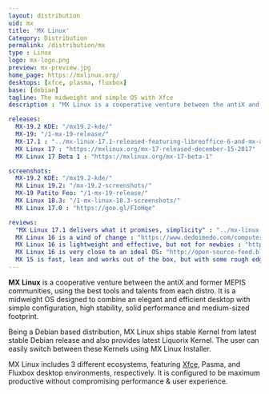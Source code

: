 ```yaml
---
layout: distribution
uid: mx
title: 'MX Linux'
Category: Distribution
permalink: /distribution/mx
type : Linux
logo: mx-logo.png
preview: mx-preview.jpg
home_page: https://mxlinux.org/
desktops: [xfce, plasma, fluxbox]
base: [debian]
tagline: The midweight and simple OS with Xfce
description : "MX Linux is a cooperative venture between the antiX and former MEPIS communities, using the best tools and talents from each distributions."

releases:
  MX-19.2 KDE: "/mx19.2-kde/"
  MX-19: "/1-mx-19-release/"
  MX-17.1 : "../mx-linux-17.1-released-featuring-libreoffice-6-and-mx-apps-improvements/"
  MX Linux 17 : "https://mxlinux.org/mx-17-released-december-15-2017"
  MX Linux 17 Beta 1 : "https://mxlinux.org/mx-17-beta-1"

screenshots:
  MX-19.2 KDE: "/mx19.2-kde/"
  MX Linux 19.2: "/mx-19.2-screenshots/"
  MX-19 Patito Feo: "/1-mx-19-release/"
  MX Linux 18.3: "/1-mx-linux-18.3-screenshots/"
  MX Linux 17.0 : "https://goo.gl/F1oHqe"

reviews:
  "MX Linux 17.1 delivers what it promises, simplicity" : "../mx-linux-17.1-is-a-success-in-delivering-a-simple-os/"
  MX Linux 16 is a wind of change : "https://www.dedoimedo.com/computers/mx-16.html"
  MX Linux 16 is lightweight and effective, but not for newbies : "http://distrowatch.com/weekly.php?issue=20170109#mx"
  MX Linux 16 is very close to an ideal OS: "http://open-source-feed.blogspot.com/2017/02/mx-linux-16-is-very-close-to-ideal.html"
  MX 15 is fast, lean and works out of the box, but with some rough edges : "https://www.dedoimedo.com/computers/mx-15.html"
---
```


**MX Linux** is a cooperative venture between the antiX and former MEPIS communities, using the best tools and talents from each distro. It is a midweight OS designed to combine an elegant and efficient desktop with simple configuration, high stability, solid performance and medium-sized footprint.

Being a Debian based distribution, MX Linux ships stable Kernel from latest stable Debian release and also provides latest Liquorix Kernel. The user can easily switch between these Kernels using MX Linux Installer.

MX Linux includes 3 different ecosystems, featuring [Xfce](/desktop/xfce), Pasma, and Fluxbox desktop environments, respectively. It is configured to be maximum productive without compromising performance & user experience.